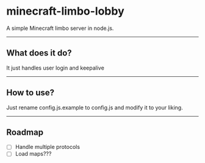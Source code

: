 # minecraft-limbo-lobby

A simple Minecraft limbo server in node.js.

----
## What does it do?

It just handles user login and keepalive

----
## How to use?

Just rename config.js.example to config.js and modify it to your liking.

---
## Roadmap

- [ ] Handle multiple protocols
- [ ] Load maps???
